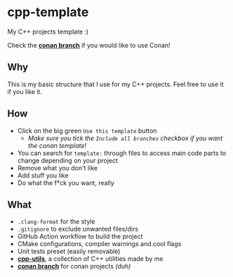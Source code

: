 # cpp-template
My C++ projects template :)

Check the [**conan branch**](https://github.com/MaximeHouis/cpp-template/tree/conan) if you would like to use Conan!

## Why

This is my basic structure that I use for my C++ projects. Feel free to use it if you like it.

## How

* Click on the big green `Use this template` button
  * *Make sure you tick the `Include all branches` checkbox if you want the conan template!*
* You can search for `template:` through files to access main code parts to change depending on your project
* Remove what you don't like
* Add stuff you like
* Do what the f\*ck you want, really

## What

* `.clang-format` for the style
* `.gitignore` to exclude unwanted files/dirs
* GitHub Action workflow to build the project
* CMake configurations, compiler warnings and cool flags
* Unit tests preset (easily removable)
* [**cpp-utils**](https://github.com/MaximeHouis/cpp-utils), a collection of C++ utilities made by me
* [**conan branch**](https://github.com/MaximeHouis/cpp-template/tree/conan) for conan projects *(duh)*
